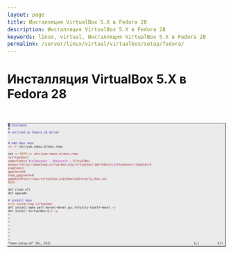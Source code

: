 ```yaml
---
layout: page
title: Инсталляция VirtualBox 5.X в Fedora 28
description: Инсталляция VirtualBox 5.X в Fedora 28
keywords: linux, virtual, Инсталляция VirtualBox 5.X в Fedora 28
permalink: /server/linux/virtual/virtualbox/setup/fedora/
---
```


# Инсталляция VirtualBox 5.X в Fedora 28

<br/>

![Инсталляция VirtualBox 5.X в Fedora 28](/img/server/linux/virtual/virtualbox/fedora/install.png 'Инсталляция VirtualBox 5.X в Fedora 28')
